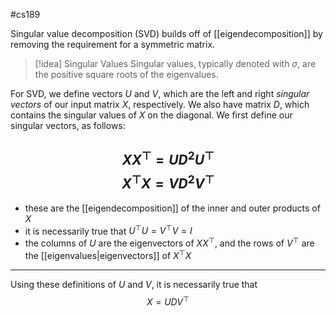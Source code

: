 #cs189 

Singular value decomposition (SVD) builds off of [[eigendecomposition]] by removing the requirement for a symmetric matrix.
>[!idea] Singular Values
>Singular values, typically denoted with $\sigma$, are the positive square roots of the eigenvalues.

For SVD, we define vectors $U$ and $V$, which are the left and right *singular vectors* of our input matrix $X$, respectively. We also have matrix $D$, which contains the singular values of $X$ on the diagonal. We first define our singular vectors, as follows:

$$XX^{\top} = UD^2U^{\top}$$
$$X^{\top}X = VD^2V^{\top}$$
---
- these are the [[eigendecomposition]] of the inner and outer products of $X$
- it is necessarily true that $U^{\top}U = V^{\top}V = I$ 
- the columns of $U$ are the eigenvectors of $XX^{\top}$, and the rows of $V^{\top}$ are the [[eigenvalues|eigenvectors]] of $X^{\top}X$
---
Using these definitions of $U$ and $V$, it is necessarily true that 
$$X = UDV^\top$$